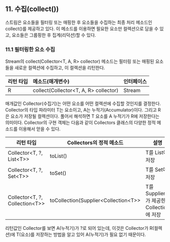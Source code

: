## 11. 수집(collect())

스트림은 요소들을 필터링 또는 매핑한 후 요소들을 수집하는 최종 처리 메소드인 collect()를 제공하고 있다. 이 메소드를 이용하면 필요한 요소만 컬렉션으로 담을 수 있고, 요소들은 그룹핑한 후 집계(리덕션)할 수 있다.

### 11.1 필터링한 요소 수집

Stream의 collect(Collector\<T, A, R> collector) 메소드는 필터링 또는 매핑된 요소들을 새로운 컬렉션에 수집하고, 이 컬렉션을 리턴한다.

| 리턴 타입 | 메소드(매개변수)                       | 인터페이스 |
| :-------- | :------------------------------------- | :--------- |
| R         | collect(Collector\<T, A, R> collector) | Stream     |

매개값인 Collector(수집기)는 어떤 요소를 어떤 컬렉션에 수집할 것인지를 결정한다. Collector의 타입 파라미터 T는 요소이고, A는 누적기(Accumulator)이다. 그리고 R은 요소가 저장될 컬렉션이다. 풀어서 해석하면 T 요소를 A 누적기가 R에 저장한다는 의미이다. Collector의 구현 객체는 다음과 같이 Collectors 클래스의 다양한 정적 메소드를 이용해서 얻을 수 있다.

| 리턴 타입                       | Collectors의 정적 메소드              | 설명                                    |
| ------------------------------- | ------------------------------------- | --------------------------------------- |
| Collector<T, ?, List\<T>>       | toList()                              | T를 List에 저장                         |
| Collector<T, ?, Set\<T>>        | toSet()                               | T를 Set에 저장                          |
| Collector<T, ?, Collection\<T>> | toCollection(Supplier<Collection\<T>> | T를 Supplier가 제공한 Collection에 저장 |

리턴값인 Collector를 보면 A(누적기)가 ?로 되어 있는데, 이것은 Collector가 R(컬렉션)에 T(요소)를 저장하는 방법을 알고 있어 A(누적기)가 필요 없기 때문이다.
